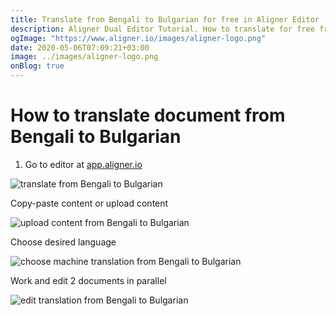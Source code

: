```yaml
---
title: Translate from Bengali to Bulgarian for free in Aligner Editor
description: Aligner Dual Editor Tutorial. How to translate for free from Bengali to Bulgarian. Aligner is multilingual document management platform. 
ogImage: "https://www.aligner.io/images/aligner-logo.png"
date: 2020-05-06T07:09:21+03:00
image: ../images/aligner-logo.png
onBlog: true
---
```


# How to translate document from Bengali to Bulgarian

1. Go to editor at [app.aligner.io](https://app.aligner.io "Aligner App web page")

![translate from Bengali to Bulgarian](../aligner-blank-editor.png "translate from Bengali to Bulgarian")

Copy-paste content or upload content

![upload content from Bengali to Bulgarian](../aligner-uploaded-document.png "upload content from Bengali to Bulgarian")

Choose desired language

![choose machine translation from Bengali to Bulgarian](../aligner-language-dropdown.png "choose machine translation from Bengali to Bulgarian")

Work and edit 2 documents in parallel

![edit translation from Bengali to Bulgarian](../aligner-double-sitded-editor.png "edit translation from Bengali to Bulgarian")


